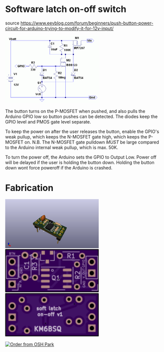 # Software latch on-off switch

source https://www.eevblog.com/forum/beginners/push-button-power-circuit-for-arduino-trying-to-modify-it-for-12v-input/

<img src="./circuit.gif" width="300"> 

The button turns on the P-MOSFET when pushed, and also pulls the Arduino GPIO low so button pushes can be detected. The diodes keep the GPIO level and PMOS gate level separate.   

To keep the power on after the user releases the button, enable the GPIO's weak pullup, which keeps the N-MOSFET gate high, which keeps the P-MOSFET on.  N.B. The N-MOSFET gate pulldown *MUST* be large compared to the Arduino internal weak pullup, which is max. 50K.

To turn the power off, the Arduino sets the GPIO to Output Low.  Power off will be delayed if the user is holding the button down.  Holding the button down wont force poweroff if the Arduino is crashed.

# Fabrication

<img src="./render.png" width="300"> 
<img src="./front-pcb.png" width="300"> 
<img src="./back-pcb.png" width="300"> 


<a href="https://oshpark.com/shared_projects/e5mTrhY4"><img src="https://oshpark.com/packs/media/images/badge-5f4e3bf4bf68f72ff88bd92e0089e9cf.png" alt="Order from OSH Park"></img></a>
